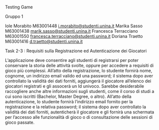 Testing Game 

Gruppo 1

Iole Morabito M63001448 i.morabito@studenti.unina.it
Marika Sasso M63001438 marik.sasso@studenti.unina.it
Francesca Terracciano M63001550 francesca.terracciano@studenti.unina.it
Doriana Traetto M63001416 d.traetto@studenti.unina.it


Task 2-3 : Requisiti sulla Registrazione ed Autenticazione dei Giocatori

L’applicazione deve consentire agli studenti di registrarsi per poter conservare la storia delle attività svolte, 
oppure per accedere a requisiti di gioco più complessi. All’atto della registrazione, lo studente fornirà nome, cognome, 
un indirizzo email valido ed una password; il sistema dopo aver controllato la validità dei dati forniti, aggiungerà il 
giocatore all’elenco dei giocatori registrati e gli assocerà un Id univoco. Sarebbe desiderabile raccogliere anche altre 
informazioni sugli studenti, come il corso di studi a cui sono iscritti (Bachelor, Master Degree, o altro). 
All’atto della autenticazione, lo studente fornirà l’indirizzo email fornito per la registrazione e la relativa password; 
il sistema dopo aver controllato la validità dei dati forniti, autenticherà il giocatore e gli fornirà una schermata per 
l’accesso alle funzionalità di gioco o di consultazione delle sessioni di gioco passate.

